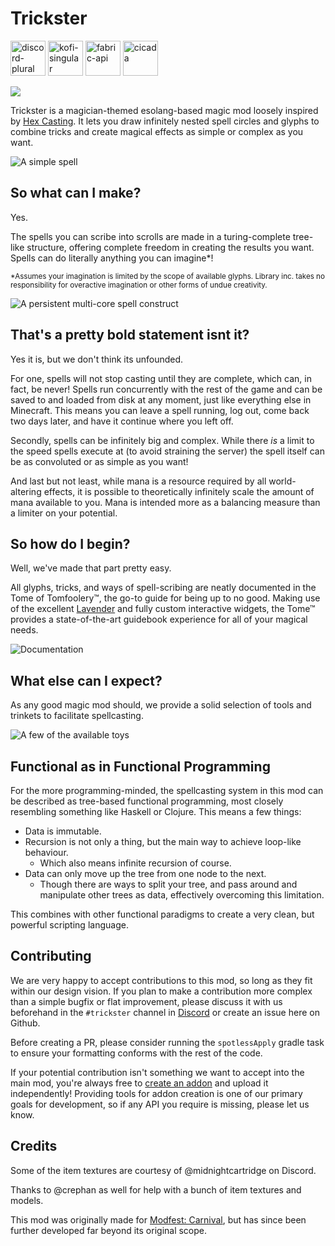 # Trickster

[<img alt="discord-plural" height="56" src="https://cdn.jsdelivr.net/npm/@intergrav/devins-badges@3/assets/cozy/social/discord-plural_vector.svg">](https://discord.gg/WcYsDDQtyR)
[<img alt="kofi-singular" height="56" src="https://cdn.jsdelivr.net/npm/@intergrav/devins-badges@3/assets/cozy/donate/kofi-singular_vector.svg">](https://ko-fi.com/enjarai)
[<img alt="fabric-api" height="56" src="https://cdn.jsdelivr.net/npm/@intergrav/devins-badges@3/assets/cozy/requires/fabric-api_vector.svg">](https://modrinth.com/mod/fabric-api)
[<img alt="cicada" height="56" src="https://enjarai.dev/static/requires_cicada_cozy.svg">](https://modrinth.com/mod/cicada)

[![](https://i.enjarai.dev/u/P9BQxO.png)](https://modfest.net/carnival)

[//]: # ([<img alt="fabric-api" height="56" src="https://i.enjarai.dev/u/fHOUib.png">]&#40;https://modrinth.com/mod/owo-lib&#41;)

Trickster is a magician-themed esolang-based magic mod loosely inspired by [Hex Casting](https://modrinth.com/mod/hex-casting).
It lets you draw infinitely nested spell circles and glyphs to combine tricks and create magical effects as simple or complex as you want.

![A simple spell](https://i.enjarai.dev/u/sPUWj0.png)

## So what can I make?

Yes.

The spells you can scribe into scrolls are made in a turing-complete tree-like structure,
offering complete freedom in creating the results you want.
Spells can do literally anything you can imagine*!

<sub>*Assumes your imagination is limited by the scope of available glyphs.
Library inc. takes no responsibility for overactive imagination or other forms of undue creativity.</sub>

![A persistent multi-core spell construct](https://i.enjarai.dev/u/pRQrnj.png)

## That's a pretty bold statement isnt it?

Yes it is, but we don't think its unfounded.

For one, spells will not stop casting until they are complete, which can, in fact, be never!
Spells run concurrently with the rest of the game and can be saved to and loaded from disk at any moment, just like everything else in Minecraft. This means you can leave a spell running, log out, come back two days later, and have it continue where you left off.

Secondly, spells can be infinitely big and complex. While there *is* a limit to the speed spells execute at (to avoid straining the server) the spell itself can be as convoluted or as simple as you want!

And last but not least, while mana is a resource required by all world-altering effects, it is possible to theoretically infinitely scale the amount of mana available to you. Mana is intended more as a balancing measure than a limiter on your potential.

## So how do I begin?

Well, we've made that part pretty easy.

All glyphs, tricks, and ways of spell-scribing are neatly documented in the Tome of Tomfoolery™,
the go-to guide for being up to no good. 
Making use of the excellent [Lavender](https://modrinth.com/mod/lavender) and fully custom interactive widgets,
the Tome™ provides a state-of-the-art guidebook experience for all of your magical needs.

![Documentation](https://i.enjarai.dev/u/OmfF44.png)

## What else can I expect?

As any good magic mod should, we provide a solid selection of tools and trinkets to facilitate spellcasting.

![A few of the available toys](https://i.enjarai.dev/u/UghuSY.png)

## Functional as in Functional Programming

For the more programming-minded, the spellcasting system in this mod can be described as tree-based functional programming, most closely resembling something like Haskell or Clojure. This means a few things:

- Data is immutable.
- Recursion is not only a thing, but the main way to achieve loop-like behaviour.
    - Which also means infinite recursion of course.
- Data can only move up the tree from one node to the next.
    - Though there are ways to split your tree, and pass around and manipulate other trees as data, effectively overcoming this limitation.

This combines with other functional paradigms to create a very clean, but powerful scripting language.

## Contributing

We are very happy to accept contributions to this mod, so long as they fit within our design vision. 
If you plan to make a contribution more complex than a simple bugfix or flat improvement, 
please discuss it with us beforehand in the `#trickster` channel in [Discord](https://discord.enjarai.dev/) or create an issue here on Github.

Before creating a PR, please consider running the `spotlessApply` gradle task to ensure your formatting conforms with the rest of the code.

If your potential contribution isn't something we want to accept into the main mod, 
you're always free to [create an addon](https://github.com/enjarai/trickster/wiki/Addon-Setup) and upload it independently!
Providing tools for addon creation is one of our primary goals for development,
so if any API you require is missing, please let us know.

## Credits

Some of the item textures are courtesy of @midnightcartridge on Discord.

Thanks to @crephan as well for help with a bunch of item textures and models.

This mod was originally made for [Modfest: Carnival](https://modfest.net/carnival), 
but has since been further developed far beyond its original scope.

